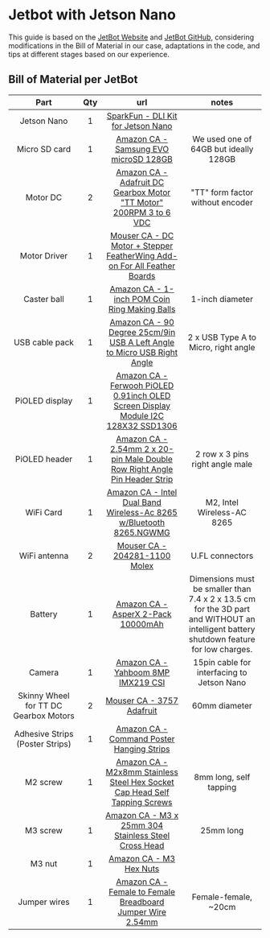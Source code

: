 # Jetbot with Jetson Nano 

This guide is based on the [JetBot Website](https://jetbot.org/master/index.html) and [JetBot GitHub](https://github.com/NVIDIA-AI-IOT/jetbot/tree/master), considering modifications in the Bill of Material in our case, adaptations in the code, and tips at different stages based on our experience.

## Bill of Material per JetBot

| Part          | Qty  | url       |notes       |
|:---------------:|:-----------:|:-----------:|:-----------:|
| Jetson Nano   | 1         |[SparkFun - DLI Kit for Jetson Nano](https://www.sparkfun.com/sparkfun-dli-kit-for-jetson-nano.html)| 
| Micro SD card | 1    | [Amazon CA - Samsung EVO microSD 128GB](https://www.amazon.ca/SAMSUNG-Adaptor-Expanded-MB-MC128SA-CA/dp/B0D37XXQ5N/ref=sr_1_1?crid=2HFA9STBRDGIP&dib=eyJ2IjoiMSJ9.LLh8RfDplRCPkZotSf0Ey2GDVyz8oOg-7gA5cHMW_nYAQmCFMaJOk3yMk-I2MFe4AeFCa3RX3QwzJycUu_Wfe1hsbwFp3WnHGb9S2tNoNyv-vGBJlu_1OjCXlAaxWmhd472ULYw-FwUcn4STt4YFsaVNFxj1qt1_p3KoX1GjD8paFbdYg8qDjDAyMwqLX5QyhuMp8R0LJZLVc_EMEcLnV5SCNHAm-s_t0D62Kf-F-G52VUpuClkzH3Otp9On3EZiCZhdpHevxPskgRvZ44mX5oJQIgmD6OazBXpGjYXi7HE2EsIIKz3gRwBJcQ2jWDzayjUef-2T6r--zyPWuXCz4lnwydJI2cTBEDtisOhB6ijKM-WiqZfQ8wSxnGJbCJ2saJ6OMLBXVDKzeWSyjZCN0cf-3GmrFZhb2k_imHLx5C67ztWFo8m9X7p-LdOx-V0i.2xqpQFdrwSOxAZiWik01RKXyeqnP9abedhoxnX4M2do&dib_tag=se&keywords=AMSUNG%2BEVO%2BPlus%2Bw%2FSD%2BAdaptor%2B128GB%2BMicro%2BSDXC%2C%2BUp-to%2B130MB%2Fs%2C&qid=1738256781&sprefix=amsung%2Bevo%2Bplus%2Bw%2Fsd%2Badaptor%2B128gb%2Bmicro%2Bsdxc%2C%2Bup-to%2B130mb%2Fs%2C%2Caps%2C72&sr=8-1&th=1)    | We used one of 64GB but ideally 128GB | 
| Motor DC       |     2     |      [Amazon CA - Adafruit DC Gearbox Motor "TT Motor" 200RPM 3 to 6 VDC](https://www.amazon.ca/Adafruit-DC-Gearbox-Motor-TT/dp/B07JXZ6TX8/ref=sr_1_1?crid=3CBP1EJPU7UCZ&dib=eyJ2IjoiMSJ9.M0-FiUjkaLkPdGM5xZK8owgIk5M-JL3ByuaTkiI4Ihtt88nVSL_F7GOOfSU70oaXeytOe99-PFafFP70CK4P7VSqkhxo3vzSnQtOUoVFfRwIIV3l3F1UHDrzVtVr7x0g4eZk-CeQtrnYyds5vi3vIBtwGxFFqf1OO9UHoOn-ADg8GiqchCByK4LnHc2WinUHQj-44Gwl8jX8aEvmDWvfWNGKet9z_NKhXNCBn0hWH6NcieKCYKn4m4w7o55-G4tpwYdYCePdUHsidbWgN8r28u-6YaYFxPh95AoHW93g_rf9WJTRRPdcS-Tc45bPsKNsK3bToA8eZ1Wi3CzPlLG6Phu1sJrUcniVwEYA3GMXpSC7cicoNDRhKj-qHaLJz89sHfkpdzQOJSQXGNEXA00QFxeO48RkMnL1MnFVE1J8C5NGLqjjBTjMSOkGjlUTZo7S.N9hULcezchvSc11jSLrhXpgVg2rZOsr-GK5_LKclVes&dib_tag=se&keywords=Adafruit+DC+Gearbox+Motor+-%22TT+Motor%22+-+200RPM+-+3+to+6VDC+%283777%29&qid=1738257334&sprefix=adafruit+dc+gearbox+motor+-+tt+motor+-+200rpm+-+3+to+6vdc+3777+%2Caps%2C140&sr=8-1)         |   "TT" form factor without encoder    |
| Motor Driver      |    1      |      [Mouser CA - DC Motor + Stepper FeatherWing Add-on For All Feather Boards](https://www.mouser.ca/ProductDetail/Adafruit/2927?qs=ivJcBTDythUMt4thpvI5VA%3D%3D)         |           |
|      Caster ball          |    1      |      [Amazon CA - 1-inch POM Coin Ring Making Balls](https://www.amazon.ca/uxcell-1-inch-Making-Plastic-Bearing/dp/B0B5XLGRY7/ref=sr_1_5?crid=1S7E6O9HU3ZR6&dib=eyJ2IjoiMSJ9.wOdn0wL0LtvFuEg0coxrLCB1BoEp0CrKAjhh6jzL2pbaowuboiZq2lJ2mAs4-qNuT_5XM5ZG0sStJS5w9jdnLGTqoch0ygUD_AmnQRJ5au-s4K6jvzRXUIGxI3HjYx7NBc3slkwe8IsOM89QQVCUnpK9jRiEeluGC8wj5XV0_QHYJWMuHpzVFpllZFsLxb70vCk4DePWtfJMsktzT8qHcaQO_C0aR09yMED3DKV2CcqPoQNhOtrrTBOSwo-GQWN6pvTmgUB_-KhCIRWFUjhrNxEey6zJRBrOSwfYonKYErleVWSACwH7WQ3Nh4uljpXU_g4XzvBwv2vThlNUMrn95gfkPJoSImRYfteuQBytuPUnTfLYXf2m6t88q3ROBx2VRyZcqF7F_tUggFNZ6tylvdGttvliWlGTwXTED-DiCb6beCs9KgRp0WuvSnEKwVzf.YBBuVsicXnzNgVKrMwBW4lSujJoXqQOfrMeKyrAbJoM&dib_tag=se&keywords=uxcell+1-inch+POM+Coin+Ring+Making+Balls%2C+Plastic+Bearing+Ball+5pcs&qid=1738258171&sprefix=uxcell+1-inch+pom+coin+ring+making+balls%2C+plastic+bearing+ball+5pcs%2Caps%2C81&sr=8-5)         |     1-inch diameter      |
|   USB cable pack       |     1     |        [Amazon CA - 90 Degree 25cm/9in USB A Left Angle to Micro USB Right Angle](https://www.amazon.ca/Degree-Micro-Charging-Transfer-Camera/dp/B0BXYDNS7C/ref=sr_1_4?crid=3LFI9HBQOZ57N&dib=eyJ2IjoiMSJ9.I6l1DpIlLWai7a3wk0KqOD-MO4joe_DOU7mzWDxzAdvtwr13hoIM_TZZCNWnhJ40RTKtlajGMmeNBe0WUg73Oq_UmHwDbtW2yqVVchsOBWhCtR3vfMIH8VGtJ-4PLK206JFIOa1W6I7ipD9mnrMVrGk20_b_XuCFR9ix_WFGEQKKouZiHfCBvTpAN3I1vTg6h_MHmwW0qKIuiRb6v60BGOtG2zzEKh1yne7rDamAOJrpwdffsJXdGM6W7L7Z86WtByuMpcWr729lNN89BP2gAsyz0P1QGa0z0ojqbevoOLIIgAij3KpX9gccj1rvXoxYvzeLYDPoDtQQkPX7S7svfi40du1s_pl4-LnZ3s24iLU.zY0oRlX_l92aJhiDarZuZ3UrICREInewXCYgBDL3FUE&dib_tag=se&keywords=USB%2BA%2Bto%2Bmicro%2BUSB%2Bangle&qid=1738262542&s=industrial&sprefix=usb%2Ba%2Bto%2Bmicro%2Busb%2Bangle%2Cindustrial%2C71&sr=1-4&th=1)       |  2 x USB Type A to Micro, right angle        |
|  PiOLED display     |    1     |     [Amazon CA - Ferwooh PiOLED 0.91inch OLED Screen Display Module I2C 128X32 SSD1306](https://www.amazon.ca/Ferwooh-0-91inch-Display-SSD1306-Raspberry/dp/B08DHX5P5V/ref=sr_1_1?crid=3LC1SHMKEAYM&dib=eyJ2IjoiMSJ9.q18Jf78Ot_ks513xvoVlVwT5qm-yE33-yJqmFt-3jV7-wwFfAzn4UjyCib0MbUp2pctyt3Pw_mjfCnlDNUoHGQhYZCvIxGfGVz2K3hq16eVuwjq-1FSgUyCZfIySorbJ231caMpPz8IrkWCtpZTtrtcOIPsGqFLT2I34hhWnWXLHEdWS9C6Y7r_CYbOo-Ix4tj7ql5wion8eMQ0JaYXKdcFSc-Pk3HiH44jCBep24cw.oHRm6-ETf8LYireGeigi7PFG4C9K7tJ6nF2jE6D_rTY&dib_tag=se&keywords=Adafruit+%5B3527+PiOLED+-+128x32+Monochrome+OLED+Add-on+for+Raspberry+Pi&qid=1738259251&sprefix=adafruit+3527+pioled+-+128x32+monochrome+oled+add-on+for+raspberry+pi%2Caps%2C127&sr=8-1)     |           |
|  PiOLED header       |    1     |     [Amazon CA - 2.54mm 2 x 20-pin Male Double Row Right Angle Pin Header Strip](https://www.amazon.ca/Uxcell-a15010500ux0918-2-54mm-20-pin-Double/dp/B00W8TSWXS/ref=sr_1_10?crid=37UFJHKCIOZNG&dib=eyJ2IjoiMSJ9.CUb77yMYpu9rT7kw6OfsISEiHaXnl5vTemL-0oW45DHsxvtOOLHw3kPa0znTgaVy7EuSX-DdHXZ33K4O7_dNRoUNlSS2RVavRnAgsmEe2n-5paBTnPOPR1xq4nhRGhK6Y8scNvVWapo3gTyZIjzkiY9y6YcEFPmFx3CWsUPW8m0X6jijf02z9rsHZJkG6B4o7RLs5t5MFnQToYf1c5-1b1ElBRvRH1R205aD2uw67CY_CUXQLC30QBVSbgSyulRPUNmF_eL62IYtXqQkhoq5THnWjBeC0dgIl8egS0Q1HNgUzhxAgyuGRhmPH7QY8RR6G3YB4F4MBAxEFA0WH72VEepmPbGZ1BJW-pbfzHN7HO9jgUFFAJyPV61QwDubb3MYa4LLKbfacjcRl9FRvWvpyz8cGY9z0djf-eMrY6hj8mORu4rcluhm9mlXA-U8TkFy.Gn5DHdevIEhVC-OdlAwSe2zbOvMS_LmAXnWS30dUxKI&dib_tag=se&keywords=10PCS%2B40Pin%2B2.54mm%2BDual%2BRow%2BRight%2BAngle%2BPCB%2BMale%2BPin%2BHeader%2BStrip%2BConnector&qid=1738259681&sprefix=10pcs%2B40pin%2B2%2B54mm%2Bdual%2Brow%2Bright%2Bangle%2Bpcb%2Bmale%2Bpin%2Bheader%2Bstrip%2Bconnector%2Caps%2C59&sr=8-10&th=1)     |   2 row x 3 pins right angle male |
|  WiFi Card      |   1    |      [Amazon CA - Intel Dual Band Wireless-Ac 8265 w/Bluetooth 8265.NGWMG](https://www.amazon.ca/Intel-Dual-Wireless-Ac-Bluetooth-8265-NGWMG/dp/B01MZA1AB2/ref=sr_1_1?crid=1D5NPTMCZTLBQ&dib=eyJ2IjoiMSJ9.dejyKBDaTybxwCzycP0jiv0319AHJB8AUA5NSpkrLQqfer8tYLJd7255RxC0dkurINvfvOInRQndwdPfHqIEpIFf80wBveF7Ol2KMjHxnwpmSuJge197Q_ScCjspu_GjxwRUNO13JsLnaZsfqFhg2bgYH5Vn7uNfpgQj9vNa8MRiMS_xegB92mqIjP_g0XpVpPJjqgrHoG0yBiuahpPvonfHB-UTKtVV2Kj15-BHJJGrXA9pHsnAm7yXIWCg2KVsbNkf0a_6qbCjbqNWLzqQPgCYwhZnWZdpdfZwAgMPFWLaIqsKXhDh6hvBy0lb6x2cXoV_BqK0bBSZCWhCEi817Smq5GJiEsLy5SP93XWorvI.5WTgv1iX1xdJ6uuUGJ4SfWaeCqhBIF1dP0Ht6qJQXdM&dib_tag=se&keywords=intel+Wireless-AC+8265&qid=1738270862&s=electronics&sprefix=intel+wireless-ac+8265%2Celectronics%2C73&sr=1-1)      |    M2, Intel Wireless-AC 8265   |
|    WiFi antenna       |   2     |     [Mouser CA - 204281-1100 Molex](https://www.mouser.ca/ProductDetail/Molex/204281-1100?qs=W0yvOO0ixfHAJETEkFF0dw%3D%3D&srsltid=AfmBOopnpJNrs-E4O6_XkcaSWTFwGooaVUHSWt8lAbeWeaBZhvIkWttM)     |  U.FL connectors      |
|  Battery     |   1   |    [Amazon CA - AsperX 2-Pack 10000mAh](https://www.amazon.ca/gp/product/B09JBKDSP9/ref=ppx_yo_dt_b_asin_title_o01_s00?ie=UTF8&th=1)    |  Dimensions must be smaller than 7.4 x 2 x 13.5 cm for the 3D part and WITHOUT an intelligent battery shutdown feature for low charges.   |
|   Camera     |   1    |     [Amazon CA - Yahboom 8MP IMX219 CSI](https://www.amazon.ca/Yahboom-Compatible-Developer-3280%C3%972464-160%C2%B0Camera/dp/B0C584LT6F/ref=sr_1_1?crid=1H3RD7A1SKR7X&dib=eyJ2IjoiMSJ9.KYXy3qVHJN5E3bJLq_i4CMqV-i57eSDmRn-1uWY34UT3zcDytAFFLeEdJkwFfLOdRITmeSFMJx9bNFIWYaIdq7dF4eOtCHTLpNqowNE4Cil1uTN3JDQnwOKchAXx9stqrOLY6oCop8r2JttaHS4YVhRyXf0pF_2PEKR_vbOVeIp63o6TlxrezZ5QexjxfzQakFQbrW2UHjFdH5u5Xx7z9csTZlzPZomY3Ng38FMl0yA9S0yIXicHW8fdxZAeUUFjjw_Uf4nVBUs_PvPhwGKs3Nr3SVL_b2vU7sVWqhjEMpev_cn_wkpzAZLnWRP6XCGvlgFtx4VA9npwP0tvWcAyk25aXx46zKX0L7rHRRW_vZJXot50FULhFDFU8iT_FP1LK20l83hQ_-qOfQHcDlJdZA.6BbppiKhJJw3ZlCoUF7ZbES_olWEHwjF1b5lFn78jBM&dib_tag=se&keywords=Compatible%2Bwith%2BNVIDIA%2BJetson%2BNano%2BCamera%2BIMX219-160&qid=1738265249&sprefix=compatible%2Bwith%2Bnvidia%2Bjetson%2Bnano%2Bcamera%2Bimx219-160%2Caps%2C67&sr=8-1&th=1)    |    15pin cable for interfacing to Jetson Nano |
| Skinny Wheel for TT DC Gearbox Motors    |  2   |    [Mouser CA - 3757 Adafruit](https://www.mouser.ca/ProductDetail/Adafruit/3757?qs=sGAEpiMZZMtyU1cDF2RqUPO2w5%252BTM236nQewAbJfYxw%3D)      |    60mm diameter    |
|  Adhesive Strips (Poster Strips)    |   1   |     [Amazon CA - Command Poster Hanging Strips](https://www.amazon.ca/Command-Poster-Hanging-60-Pairs-17024-60ES/dp/B00BT0MW4W/ref=sr_1_6?crid=1SPC4309O6WSD&dib=eyJ2IjoiMSJ9.3SBOBIlRxmTSRgzFe1A__6VKIg0B1FCMWUIsAFUDntlWQVH2lMbY2vwVSV3cRfUHLrzQZSDir42H-Ofgfu7Y7svAh6O-paAAsWs6F9jguLcmflPaUZl7v0s6ulQGZTq03x8SpkX5JuTO-ukqcuSTBY4K2wFntpQ_JK1qYyrW4hW-wYdOU-qZ8HzM11OH5QtilcDJer1aPVxz02futIOEYysmDoW8RfPa4wF8AEYCh_yXc1tL9YTX1yzLoa16ZzMEyZIXBbtnjMYWe9FXNEEZ96pNtVupkOlzUBzRVYWNH8v9BVWV7-HCABBBZ7MCQxXM--Q6vxsTpoogo9LgCqKX9jd0rVMwYSrDFFIE3bQNeoYl4kymXR_S8p3e_wckWcvymOqLbSGTpxAXTgO90mIUe4EK33FOvt9DjTFrT22QAXDE-IHJKBBC8AZbXWrPSfS3.ct-hEZ95gi_-iKqf4SxioHkM2tV_cVW_l_bHzQBsQK4&dib_tag=se&keywords=Command+Poster+Strips%2C+Damage+Free+Hanging+Poster+Hangers%2C+No+Tools+Wall+Hanging+Strips+for+Posters%2C+60+White+Command+Adhesive+Strips&qid=1738263248&sprefix=command+poster+strips%2C+damage+free+hanging+poster+hangers%2C+no+tools+wall+hanging+strips+for+posters%2C+60+white+command+adhesive+strips%2Caps%2C84&sr=8-6)    |           |
|   M2 screw      |    1    |        [Amazon CA - M2x8mm Stainless Steel Hex Socket Cap Head Self Tapping Screws](https://www.amazon.ca/Hexagon-Socket-Tapping-Screws-Fasteners/dp/B00YBMRAH4/ref=sr_1_4?crid=3Q5BEZXLY4J6C&dib=eyJ2IjoiMSJ9.ea1xUJ3WNXOmjs-8YAws5TzWrM8F-vuQBjVENGUA2a-Vz7btFbgeCf8TgB515cXT2iY664dBiMX4vRT525opmIQGr-NNNZ9-bAxZMjCmAFisSlKuIdtgDce-PTyIZVpOtYAu0XxqaCnuZMFlRwaYZ2W7wIBQgSLakEalA9x32OH2HHI3ItbMXmRM2UsUSn3e-WAHtrK3c6BVIc5qKbLxdPVXvwfg7fPUsXuvqzvk4NT72xSTfsbODfSkOJZJ3uykH68gD71ZZ7WOSA3BZk7dTH3IIr2XYKA0rDVmtrCyhJciTvNZYWk4RdcTJ55txTxQt66S8BNqe4XJI-AwLbNvYwJW2TtJn_l8pG5YuUzkTK46vEY3FqAdxyoeuMRVB9TZXXUrRn_UxYg-jgWFwPc1TRw8O83QLz2IYjLFBlWzc0-PBk8qPId0C9gF7_SgRjtR.mvsPgUcChtguYfTR80w1EE_eBMfDPhw9Cm5C75VAANU&dib_tag=se&keywords=Hexagon%2BSocket%2BCap%2BHead%2BSelf%2BTapping%2BScrews%2BFasteners%2BM2x8mm%2B100%2BPcs&qid=1738263336&sprefix=hexagon%2Bsocket%2Bcap%2Bhead%2Bself%2Btapping%2Bscrews%2Bfasteners%2Bm2x8mm%2B100%2Bpcs%2Caps%2C103&sr=8-4&th=1)       |    8mm long, self tapping    |
|    M3 screw      |   1     |    [Amazon CA - M3 x 25mm 304 Stainless Steel Cross Head ](https://www.amazon.ca/uxcellM3-Stainless-Steel-Phillips-Screws/dp/B012TE0S6U/ref=sr_1_5?crid=17G35FGVIP429&dib=eyJ2IjoiMSJ9.EQRfcr36RQCgySHlViN7-fUjNO45zb2QsWQTyovoxCqmgpgxbAMSXZWLK1NNninqNUWxM4fy1ECjnP5hFDI_UIDouTwuv5rtqcWYPCzOV-yy6ldEiGb9wqfuyKPfcDaBWB5DjD9T4VYtUi9mO0Yrf3tnxekUf48YaizmfRL8-brXd-PtH4mWea4BGHUHQAn6Tn9Ul3k-_ZsjExk5BlBx9ZTatQ0EQfXj1PJdDdJEZ7KMn8AvMoHL5yt0PloHMZ7DZi8DCNMo1G5yRsxmPqUacjzGZQFrX1nwalMZDz4V0_Pk39M0dCTiLpxlitq0RBOsPGwj5EVMh8lMoDljCuYoSf5y-IbNSayiYZfxx5b3Wt8wn4Fj1rRqO5reK80jaufHve8m0esnc_O094EitM1g35VCD2idLAMhogg-wpzLE45P6DDgIlW4BGjFguIRsJZD.AVt_6OSFzm9u2A_-VDhO9lnYmt81g58fLNSMBVhZeJc&dib_tag=se&keywords=uxcell+M3+x+25mm+304+Stainless+Steel+Cross+head+Phillips+Pan+Head+Screws+Bolt+60pcs&qid=1738263398&sprefix=uxcell+m3+x+25mm+304+stainless+steel+cross+head+phillips+pan+head+screws+bolt+60pcs%2Caps%2C68&sr=8-5)          | 25mm long   |
|     M3 nut     |   1    |   [Amazon CA - M3 Hex Nuts](https://www.amazon.ca/binifiMux-M1-6-Stainless-Steel-200pcs/dp/B08N68W9SP/ref=sr_1_5?crid=3SE8I2UH1THEN&dib=eyJ2IjoiMSJ9.IstEAi8WHE2btXH3XCWhRfrPiRPdpQEgCoP8RonQg_FzoSJVulxBkhFgLZz28pcqopXdy2m0zVVgUTUUsYPtXlxRRgLazsTEqto56TkPVJLZxQbvlYhyRLMwqaYkgs666TC-p4NZkoIP3q4vsiKSTdrx4LfGEnTqWiJ461zrrM8aw6SJmf1rTp023aBkNSvopY3VyNhNN8BFsjgDV1G2uX6z8rs2UY6tp_UAj3sRIjvCki_BX-sw4NpJxkl0MbDvmmBT2EqzwdExrkwyFiVI5e4fVcRwFO-eIFRKOVms65US9Njj0FrhsH9Ax2hmGeCUBlZO5HZmX045IUSm6t8BWT57uYIsCOXKXGm0yMzc9B-Iek_cA97fW4iqo7sb3RNMlpsHkScNl64XRLAwDVxx3hq7b5bVlM4NV2oTrbnPniFbAlsEH89fyS928kYvqj7e.vR-vssWOJBhMUr8nAgQx42LeFyH5iDivjtwlQ8unQcg&dib_tag=se&keywords=binifiMux%2B150%2Bpcs%2BM3%2BHex%2BNuts%2C%2B3mm&qid=1738263510&sprefix=binifimux%2B150%2Bpcs%2Bm3%2Bhex%2Bnuts%2C%2B3mm%2Caps%2C66&sr=8-5&th=1)     |           |
|       Jumper wires    |   1    |      [Amazon CA - Female to Female Breadboard Jumper Wire 2.54mm](https://www.amazon.ca/uxcell%C2%AE-Female-Jumper-2-54mm-Breadboard/dp/B07G39X4V2/ref=sr_1_43?crid=3PKQ1OSNUOBSE&dib=eyJ2IjoiMSJ9.5THepW3B5iU2lEMgOGjRpITHdFrb1PTraXrHGG6CiSWLtSnN98AdWH3MU7I4Le6c8LXBQ8T0TIWJhJICALke304Yf-7xdbmvqVVh_xazSSqz_j52T0Dyn3KyKkhpKmEfgXD_7p_bobtv-G2um6at8WEmEfZgV-ogd6PJnY2MBhDdsaUjR49Zoj1ayGo9_Z6DIsx2Njs6FVWU0DXMxxgYiFdjoqxwJDFwaVZdPaAmwyzV6x5W4fESC18essotWnzxC0vOwe5uuzpqzL-giEGuZ0KDjWB6whiP4t1yUYbY-qKoNJfj-g1rJRpCC_dY-okGwVeX2YsGOoyeLT0Xkj-hlNIVOH8pesuC64BmfBXHt4JGgJBreBEYjSbQpGN2LbC5I7jgm2UtZJVhISOrr6PYfwBxUU_MforPHkXp_DtchC0ZbkPa-t_1wUO7aQ90JI_A.CbCltsOtnJXHKU_267bMRh8cYxgonG7XL85Hjem8pDo&dib_tag=se&keywords=Female%2Bto%2BFemale%2BJumper%2BWires%2B(4%2BInch)&qid=1738263668&sprefix=female%2Bto%2Bfemale%2Bjumper%2Bwires%2B4%2Binch%2B%2Caps%2C63&sr=8-43&th=1)        |  Female-female, ~20cm  |


